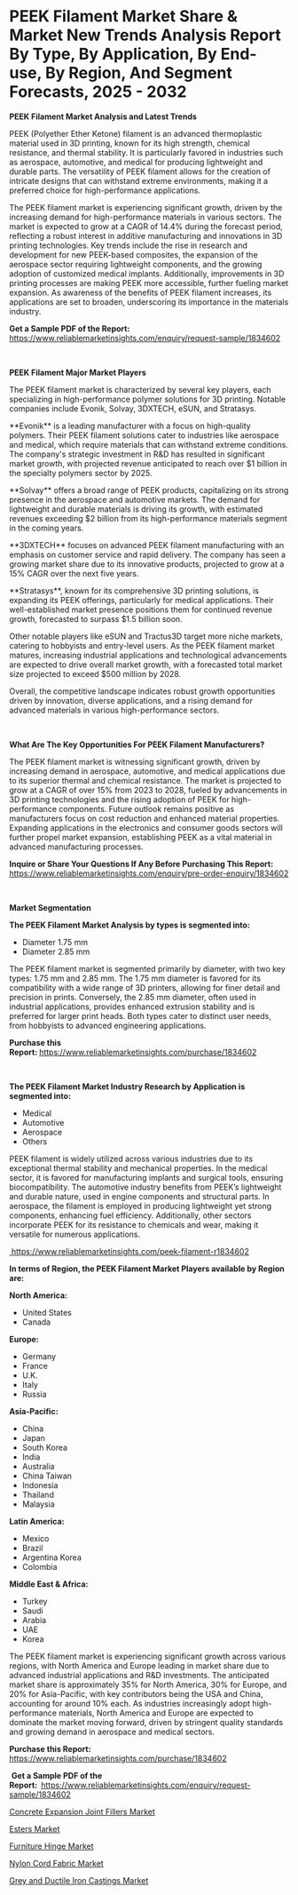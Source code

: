 <p><h1>PEEK Filament Market Share & Market New Trends Analysis Report By Type, By Application, By End-use, By Region, And Segment Forecasts, 2025 - 2032</h1></p><p><strong>PEEK Filament Market Analysis and Latest Trends</strong></p>
<p><p>PEEK (Polyether Ether Ketone) filament is an advanced thermoplastic material used in 3D printing, known for its high strength, chemical resistance, and thermal stability. It is particularly favored in industries such as aerospace, automotive, and medical for producing lightweight and durable parts. The versatility of PEEK filament allows for the creation of intricate designs that can withstand extreme environments, making it a preferred choice for high-performance applications.</p><p>The PEEK filament market is experiencing significant growth, driven by the increasing demand for high-performance materials in various sectors. The market is expected to grow at a CAGR of 14.4% during the forecast period, reflecting a robust interest in additive manufacturing and innovations in 3D printing technologies. Key trends include the rise in research and development for new PEEK-based composites, the expansion of the aerospace sector requiring lightweight components, and the growing adoption of customized medical implants. Additionally, improvements in 3D printing processes are making PEEK more accessible, further fueling market expansion. As awareness of the benefits of PEEK filament increases, its applications are set to broaden, underscoring its importance in the materials industry.</p></p>
<p><strong>Get a Sample PDF of the Report:&nbsp;</strong> <a href="https://www.reliablemarketinsights.com/enquiry/request-sample/1834602?utm_campaign=2180&utm_medium=2&utm_source=Github&utm_content=ia&utm_term=30012025&utm_id=peek-filament">https://www.reliablemarketinsights.com/enquiry/request-sample/1834602</a></p>
<p>&nbsp;</p>
<p><strong>PEEK Filament Major Market Players</strong></p>
<p><p>The PEEK filament market is characterized by several key players, each specializing in high-performance polymer solutions for 3D printing. Notable companies include Evonik, Solvay, 3DXTECH, eSUN, and Stratasys.</p><p>**Evonik** is a leading manufacturer with a focus on high-quality polymers. Their PEEK filament solutions cater to industries like aerospace and medical, which require materials that can withstand extreme conditions. The company's strategic investment in R&D has resulted in significant market growth, with projected revenue anticipated to reach over $1 billion in the specialty polymers sector by 2025.</p><p>**Solvay** offers a broad range of PEEK products, capitalizing on its strong presence in the aerospace and automotive markets. The demand for lightweight and durable materials is driving its growth, with estimated revenues exceeding $2 billion from its high-performance materials segment in the coming years.</p><p>**3DXTECH** focuses on advanced PEEK filament manufacturing with an emphasis on customer service and rapid delivery. The company has seen a growing market share due to its innovative products, projected to grow at a 15% CAGR over the next five years.</p><p>**Stratasys**, known for its comprehensive 3D printing solutions, is expanding its PEEK offerings, particularly for medical applications. Their well-established market presence positions them for continued revenue growth, forecasted to surpass $1.5 billion soon.</p><p>Other notable players like eSUN and Tractus3D target more niche markets, catering to hobbyists and entry-level users. As the PEEK filament market matures, increasing industrial applications and technological advancements are expected to drive overall market growth, with a forecasted total market size projected to exceed $500 million by 2028.</p><p>Overall, the competitive landscape indicates robust growth opportunities driven by innovation, diverse applications, and a rising demand for advanced materials in various high-performance sectors.</p></p>
<p>&nbsp;</p>
<p><strong>What Are The Key Opportunities For PEEK Filament Manufacturers?</strong></p>
<p><p>The PEEK filament market is witnessing significant growth, driven by increasing demand in aerospace, automotive, and medical applications due to its superior thermal and chemical resistance. The market is projected to grow at a CAGR of over 15% from 2023 to 2028, fueled by advancements in 3D printing technologies and the rising adoption of PEEK for high-performance components. Future outlook remains positive as manufacturers focus on cost reduction and enhanced material properties. Expanding applications in the electronics and consumer goods sectors will further propel market expansion, establishing PEEK as a vital material in advanced manufacturing processes.</p></p>
<p><strong>Inquire or Share Your Questions If Any Before Purchasing This Report:</strong> <a href="https://www.reliablemarketinsights.com/enquiry/pre-order-enquiry/1834602?utm_campaign=2180&utm_medium=2&utm_source=Github&utm_content=ia&utm_term=30012025&utm_id=peek-filament">https://www.reliablemarketinsights.com/enquiry/pre-order-enquiry/1834602</a></p>
<p>&nbsp;</p>
<p><strong>Market Segmentation</strong></p>
<p><strong>The PEEK Filament Market Analysis by types is segmented into:</strong></p>
<p><ul><li>Diameter 1.75 mm</li><li>Diameter 2.85 mm</li></ul></p>
<p><p>The PEEK filament market is segmented primarily by diameter, with two key types: 1.75 mm and 2.85 mm. The 1.75 mm diameter is favored for its compatibility with a wide range of 3D printers, allowing for finer detail and precision in prints. Conversely, the 2.85 mm diameter, often used in industrial applications, provides enhanced extrusion stability and is preferred for larger print heads. Both types cater to distinct user needs, from hobbyists to advanced engineering applications.</p></p>
<p><strong>Purchase this Report:&nbsp;</strong><a href="https://www.reliablemarketinsights.com/purchase/1834602?utm_campaign=2180&utm_medium=2&utm_source=Github&utm_content=ia&utm_term=30012025&utm_id=peek-filament">https://www.reliablemarketinsights.com/purchase/1834602</a></p>
<p>&nbsp;</p>
<p><strong>The PEEK Filament Market Industry Research by Application is segmented into:</strong></p>
<p><ul><li>Medical</li><li>Automotive</li><li>Aerospace</li><li>Others</li></ul></p>
<p><p>PEEK filament is widely utilized across various industries due to its exceptional thermal stability and mechanical properties. In the medical sector, it is favored for manufacturing implants and surgical tools, ensuring biocompatibility. The automotive industry benefits from PEEK’s lightweight and durable nature, used in engine components and structural parts. In aerospace, the filament is employed in producing lightweight yet strong components, enhancing fuel efficiency. Additionally, other sectors incorporate PEEK for its resistance to chemicals and wear, making it versatile for numerous applications.</p></p>
<p><a href="https://www.reliablemarketinsights.com/peek-filament-r1834602?utm_campaign=2180&utm_medium=2&utm_source=Github&utm_content=ia&utm_term=30012025&utm_id=peek-filament">&nbsp;https://www.reliablemarketinsights.com/peek-filament-r1834602</a></p>
<p><strong>In terms of Region, the PEEK Filament Market Players available by Region are:</strong></p>
<p>
    <p> <strong> North America: </strong>
        <ul>
            <li>United States</li>
            <li>Canada</li>
        </ul>
        </p> 
    <p> <strong> Europe: </strong>
        <ul>
            <li>Germany</li>
            <li>France</li>
            <li>U.K.</li>
            <li>Italy</li>
            <li>Russia</li>
        </ul>
        </p> 
    <p> <strong> Asia-Pacific: </strong>
        <ul>
            <li>China</li>
            <li>Japan</li>
            <li>South Korea</li>
            <li>India</li>
            <li>Australia</li>
            <li>China Taiwan</li>
            <li>Indonesia</li>
            <li>Thailand</li>
            <li>Malaysia</li>
        </ul>
        </p> 
    <p> <strong> Latin America: </strong>
        <ul>
            <li>Mexico</li>
            <li>Brazil</li>
            <li>Argentina Korea</li>
            <li>Colombia</li>
        </ul>
        </p> 
    <p> <strong> Middle East & Africa: </strong>
        <ul>
            <li>Turkey</li>
            <li>Saudi</li>
            <li>Arabia</li>
            <li>UAE</li>
            <li>Korea</li>
        </ul>
    </p>
    </p>
<p><p>The PEEK filament market is experiencing significant growth across various regions, with North America and Europe leading in market share due to advanced industrial applications and R&D investments. The anticipated market share is approximately 35% for North America, 30% for Europe, and 20% for Asia-Pacific, with key contributors being the USA and China, accounting for around 10% each. As industries increasingly adopt high-performance materials, North America and Europe are expected to dominate the market moving forward, driven by stringent quality standards and growing demand in aerospace and medical sectors.</p></p>
<p><strong>Purchase this Report: </strong><a href="https://www.reliablemarketinsights.com/purchase/1834602?utm_campaign=2180&utm_medium=2&utm_source=Github&utm_content=ia&utm_term=30012025&utm_id=peek-filament">https://www.reliablemarketinsights.com/purchase/1834602</a></p>
<p>&nbsp;<strong>Get a Sample PDF of the Report:&nbsp;&nbsp;</strong><a href="https://www.reliablemarketinsights.com/enquiry/request-sample/1834602?utm_campaign=2180&utm_medium=2&utm_source=Github&utm_content=ia&utm_term=30012025&utm_id=peek-filament">https://www.reliablemarketinsights.com/enquiry/request-sample/1834602</a></p>
<p><strong></strong></p>
<p><p><a href="https://github.com/iroldilom/Market-Research-Report-List-1/blob/main/concrete-expansion-joint-fillers-market.md?utm_campaign=2180&utm_medium=2&utm_source=Github&utm_content=ia&utm_term=30012025&utm_id=peek-filament">Concrete Expansion Joint Fillers Market</a></p><p><a href="https://github.com/slmagaddam/Market-Research-Report-List-1/blob/main/esters-market.md?utm_campaign=2180&utm_medium=2&utm_source=Github&utm_content=ia&utm_term=30012025&utm_id=peek-filament">Esters Market</a></p><p><a href="https://github.com/watzondechao/Market-Research-Report-List-1/blob/main/furniture-hinge-market.md?utm_campaign=2180&utm_medium=2&utm_source=Github&utm_content=ia&utm_term=30012025&utm_id=peek-filament">Furniture Hinge Market</a></p><p><a href="https://github.com/phephezxnf/Market-Research-Report-List-1/blob/main/nylon-cord-fabric-market.md?utm_campaign=2180&utm_medium=2&utm_source=Github&utm_content=ia&utm_term=30012025&utm_id=peek-filament">Nylon Cord Fabric Market</a></p><p><a href="https://github.com/moazugavate/Market-Research-Report-List-1/blob/main/grey-and-ductile-iron-castings-market.md?utm_campaign=2180&utm_medium=2&utm_source=Github&utm_content=ia&utm_term=30012025&utm_id=peek-filament">Grey and Ductile Iron Castings Market</a></p></p>